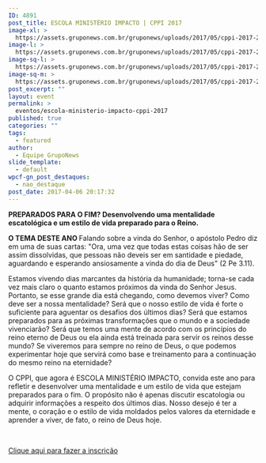 ```yaml
---
ID: 4891
post_title: ESCOLA MINISTÉRIO IMPACTO | CPPI 2017
image-xl: >
  https://assets.gruponews.com.br/gruponews/uploads/2017/05/cppi-2017-2.png
image-l: >
  https://assets.gruponews.com.br/gruponews/uploads/2017/05/cppi-2017-2.png
image-sq-l: >
  https://assets.gruponews.com.br/gruponews/uploads/2017/05/cppi-2017-2.png
image-sq-m: >
  https://assets.gruponews.com.br/gruponews/uploads/2017/05/cppi-2017-2-720x400.png
post_excerpt: ""
layout: event
permalink: >
  eventos/escola-ministerio-impacto-cppi-2017
published: true
categories: ""
tags:
  - featured
author:
  - Equipe GrupoNews
slide_template:
  - default
wpcf-gn_post_destaques:
  - nao_destaque
post_date: 2017-04-06 20:17:32
---
```

<strong>PREPARADOS PARA O FIM?
Desenvolvendo uma mentalidade escatológica e um estilo de vida prepa</strong><strong>rado para o Reino.</strong><em>
</em><strong><em>
</em></strong>

<strong>O TEMA DESTE ANO
</strong>Falando sobre a vinda do Senhor, o apóstolo Pedro diz em uma de suas cartas: "Ora, uma vez que todas estas coisas hão de ser assim dissolvidas, que pessoas não deveis ser em santidade e piedade, aguardando e esperando ansiosamente a vinda do dia de Deus" (2 Pe 3.11).

Estamos vivendo dias marcantes da história da humanidade; torna-se cada vez mais claro o quanto estamos próximos da vinda do Senhor Jesus. Portanto, se esse grande dia está chegando, como devemos viver? Como deve ser a nossa mentalidade? Será que o nosso estilo de vida é forte o suficiente para aguentar os desafios dos últimos dias? Será que estamos preparados para as próximas transformações que o mundo e a sociedade vivenciarão? Será que temos uma mente de acordo com os princípios do reino eterno de Deus ou ela ainda está treinada para servir os reinos desse mundo? Se viveremos para sempre no reino de Deus, o que podemos experimentar hoje que servirá como base e treinamento para a continuação do mesmo reino na eternidade?

O CPPI, que agora é ESCOLA MINISTÉRIO IMPACTO, convida este ano para refletir e desenvolver uma mentalidade e um estilo de vida que estejam preparados para o fim. O propósito não é apenas discutir escatologia ou adquirir informações a respeito dos últimos dias. Nosso desejo é ter a mente, o coração e o estilo de vida moldados pelos valores da eternidade e aprender a viver, de fato, o reino de Deus hoje.

&nbsp;

<a href="https://www.eventbrite.com.br/e/escola-ministerio-impacto-cppi-2017-tickets-33456693872">Clique aqui para fazer a inscrição</a>
